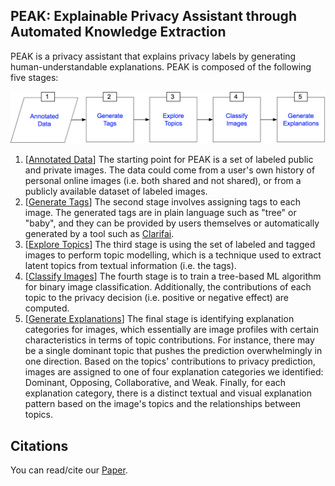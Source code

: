 ## PEAK: Explainable Privacy Assistant through Automated Knowledge Extraction <br>
PEAK is a privacy assistant that explains privacy labels by generating human-understandable explanations. PEAK is composed of the following five stages:


<p align="center">
  <img src="https://github.com/aycignl/peak/blob/main/peak_system.png" width="800"/>
</p>

1. [[Annotated Data](https://github.com/aycignl/peak/tree/main/dataset_dir)] The starting point for PEAK is a set of labeled public and private images. The data could come from a user's own history of personal online images (i.e. both shared and not shared), or from a publicly available dataset of labeled images.<br>
2. [[Generate Tags](https://github.com/aycignl/peak/blob/main/generate_tags.py)] The second stage involves assigning tags to each image. The generated tags are in plain language such as "tree" or "baby", and they can be provided by users themselves or automatically generated by a tool such as [Clarifai](https://clarifai.com/clarifai/main/models/general-image-recognition).<br>
3. [[Explore Topics](https://github.com/aycignl/peak/blob/main/explore_topics.ipynb)] The third stage is using the set of labeled and tagged images to perform topic modelling, which is a technique used to extract latent topics from textual information (i.e. the tags).<br>
4. [[Classify Images](https://github.com/aycignl/peak/blob/main/classify_images.ipynb)] The fourth stage is to train a tree-based ML algorithm for binary image classification. Additionally, the contributions of each topic  to the privacy decision (i.e. positive or negative effect) are computed. <br>
5. [[Generate Explanations]()] The final stage is identifying explanation categories for images, which essentially are image profiles with certain characteristics in terms of topic contributions. For instance, there may be a single dominant topic that pushes the prediction overwhelmingly in one direction. Based on the topics' contributions to privacy prediction, images are assigned to one of four explanation categories we identified: Dominant, Opposing, Collaborative, and Weak. Finally, for each explanation category, there is a distinct textual and visual explanation pattern based on the image's topics and the relationships between topics.<br>

## Citations

You can read/cite our [Paper]().
